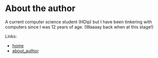 # About the author
A current computer science student (HDip) but I have been tinkering with computers since I was 12 years of age.
(Waaaay back when at this stage!)

Links:
- [home](docs/index.md)
- [about_author](author.md)